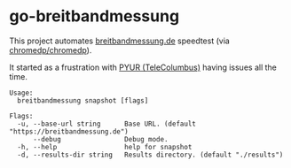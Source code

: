 # go-breitbandmessung

This project automates [breitbandmessung.de](https://breitbandmessung.de) speedtest (via [chromedp/chromedp](https://github.com/chromedp/chromedp)).

It started as a frustration with [PYUR (TeleColumbus)](https://www.pyur.com) having issues all the time.

```
Usage:
  breitbandmessung snapshot [flags]

Flags:
  -u, --base-url string      Base URL. (default "https://breitbandmessung.de")
      --debug                Debug mode.
  -h, --help                 help for snapshot
  -d, --results-dir string   Results directory. (default "./results")
```